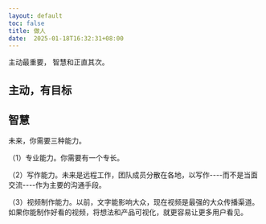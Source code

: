 ```yaml
---
layout: default
toc: false
title: 做人
date:  2025-01-18T16:32:31+08:00
---
```



主动最重要， 智慧和正直其次。

## 主动，有目标

## 智慧

未来，你需要三种能力。

（1）专业能力。你需要有一个专长。

（2）写作能力。未来是远程工作，团队成员分散在各地，以写作----而不是当面交流----作为主要的沟通手段。

（3）视频制作能力。以前，文字能影响大众，现在视频是最强的大众传播渠道。如果你能制作好看的视频，将想法和产品可视化，就更容易让更多用户看见。